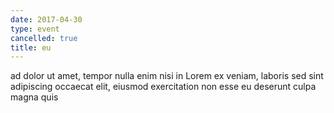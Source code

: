 ```yaml
---
date: 2017-04-30
type: event
cancelled: true
title: eu
---
```

ad dolor ut amet, tempor nulla enim nisi in Lorem ex veniam, laboris sed sint adipiscing occaecat elit, eiusmod exercitation non esse eu deserunt culpa magna quis